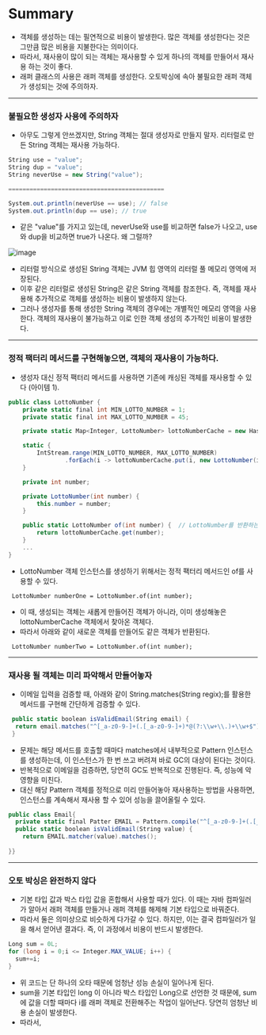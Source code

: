 # Summary
- 객체를 생성하는 데는 필연적으로 비용이 발생한다. 많은 객체를 생성한다는 것은 그만큼 많은 비용을 지불한다는 의미이다.
- 따라서, 재사용이 많이 되는 객체는 재사용할 수 있게 하나의 객체를 만들어서 재사용 하는 것이 좋다.
- 래퍼 클래스의 사용은 래퍼 객체를 생성한다. 오토박싱에 속아 불필요한 래퍼 객체가 생성되는 것에 주의하자.
---
### 불필요한 생성자 사용에 주의하자
- 아무도 그렇게 안쓰겠지만, String 객체는 절대 생성자로 만들지 말자. 리터럴로 만든 String 객체는 재사용 가능하다.
```cs
String use = "value";
String dup = "value";
String neverUse = new String("value");

============================================

System.out.println(neverUse == use); // false
System.out.println(dup == use); // true
```
- 같은 "value"를 가지고 있는데, neverUse와 use를 비교하면 false가 나오고, use와 dup을 비교하면 true가 나온다. 왜 그럴까?

![image](https://user-images.githubusercontent.com/85445649/228756879-dd3c8c3d-8a98-49db-8b0a-2467fcc3da3c.png)

- 리터럴 방식으로 생성된 String 객체는 JVM 힙 영역의 리터럴 풀 메모리 영역에 저장된다.
- 이후 같은 리터럴로 생성된 String은 같은 String 객체를 참조한다. 즉, 객체를 재사용해 추가적으로 객체를 생성하는 비용이 발생하지 않는다.
- 그러나 생성자를 통해 생성한 String 객체의 경우에는 개별적인 메모리 영역을 사용한다. 객체의 재사용이 불가능하고 이로 인한 객체 생성의 추가적인 비용이 발생한다.
---
### 정적 팩터리 메서드를 구현해놓으면, 객체의 재사용이 가능하다.
- 생성자 대신 정적 팩터리 메서드를 사용하면 기존에 캐싱된 객체를 재사용할 수 있다 (아이템 1).
```cs
public class LottoNumber {
    private static final int MIN_LOTTO_NUMBER = 1;
    private static final int MAX_LOTTO_NUMBER = 45;

    private static Map<Integer, LottoNumber> lottoNumberCache = new HashMap<>();

    static {
        IntStream.range(MIN_LOTTO_NUMBER, MAX_LOTTO_NUMBER)
                .forEach(i -> lottoNumberCache.put(i, new LottoNumber(i)));
    }

    private int number;

    private LottoNumber(int number) {
        this.number = number;
    }

    public static LottoNumber of(int number) {  // LottoNumber를 반환하는 정적 팩토리 메서드
        return lottoNumberCache.get(number);
    }
    ...
}
``` 
- LottoNumber 객체 인스턴스를 생성하기 위해서는 정적 팩터리 메서드인 of를 사용할 수 있다.

` LottoNumber numberOne = LottoNumber.of(int number);`
- 이 때, 생성되는 객체는 새롭게 만들어진 객체가 아니라, 이미 생성해놓은 lottoNumberCache 객체에서 찾아온 객체다.
- 따라서 아래와 같이 새로운 객체를 만들어도 같은 객체가 반환된다.

` LottoNumber numberTwo = LottoNumber.of(int number);`

---
### 재사용 될 객체는 미리 파악해서 만들어놓자
- 이메일 입력을 검증할 때, 아래와 같이 String.matches(String regix);를 활용한 메서드를 구현해 간단하게 검증할 수 있다.
```cs
 public static boolean isValidEmail(String email) {
  return email.matches("^[_a-z0-9-]+(.[_a-z0-9-]+)*@(?:\\w+\\.)+\\w+$");
 }
 ```
 
 - 문제는 해당 메서드를 호출할 때마다 matches에서 내부적으로 Pattern 인스턴스를 생성하는데, 이 인스턴스가 한 번 쓰고 버려져 바로 GC의 대상이 된다는 것이다.
 - 반복적으로 이메일을 검증하면, 당연히 GC도 반복적으로 진행된다. 즉, 성능에 악영향을 미친다.
 - 대신 해당 Pattern 객체를 정적으로 미리 만들어놓아 재사용하는 방법을 사용하면, 인스턴스를 계속해서 재사용 할 수 있어 성능을 끌어올릴 수 있다.
```cs
public class Email{
  private static final Patter EMAIL = Pattern.compile("^[_a-z0-9-]+(.[_a-z0-9-]+)*@(?:\\w+\\.)+\\w+$");
  public static boolean isValidEmail(String value) {
    return EMAIL.matcher(value).matches();
 
}}
```
---
### 오토 박싱은 완전하지 않다
- 기본 타입 값과 박스 타입 값을 혼합해서 사용할 때가 있다. 이 때는 자바 컴파일러가 알아서 래퍼 객체를 만들거나 래퍼 객체를 해제해 기본 타입으로 바꿔준다.
- 따라서 둘은 의미상으로 비슷하게 다가갈 수 있다. 하지만, 이는 결국 컴파일러가 일을 해서 얻어낸 결과다. 즉, 이 과정에서 비용이 반드시 발생한다.
```cs
Long sum = 0L;
for (long i = 0;i <= Integer.MAX_VALUE; i++) {
  sum+=i;
}
```
- 위 코드는 단 하나의 오타 때문에 엄청난 성능 손실이 일어나게 된다.
- sum을 기본 타입인 long 이 아니라 박스 타입인 Long으로 선언한 것 때문에, sum에 값을 더할 때마다 i를 래퍼 객체로 전환해주는 작업이 일어난다. 당연히 엄청난 비용 손실이 발생한다.
- 따라서, 
